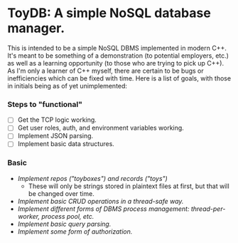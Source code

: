 # ToyDB: A simple NoSQL database manager.

This is intended to be a simple NoSQL DBMS implemented in modern C++. It's meant to be something of a demonstration (to potential employers, etc.) as well as a learning opportunity (to those who are trying to pick up C++). As I'm only a learner of C++ myself, there are certain to be bugs or inefficiencies which can be fixed with time. Here is a list of goals, with those in initials being as of yet unimplemented:

### Steps to "functional"

- [ ] Get the TCP logic working.
- [ ] Get user roles, auth, and environment variables working.
- [ ] Implement JSON parsing.
- [ ] Implement basic data structures.

### Basic

- *Implement repos ("toyboxes") and records ("toys")*
  - These will only be strings stored in plaintext files at first, but that will be changed over time.
- *Implement basic CRUD operations in a thread-safe way.*
- *Implement different forms of DBMS process management: thread-per-worker, process pool, etc.*
- *Implement basic query parsing.*
- *Implement some form of authorization.*
